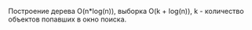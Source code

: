 Построение дерева O(n*log(n)), 
выборка O(k + log(n)), k - количество объектов попавших в окно поиска.
